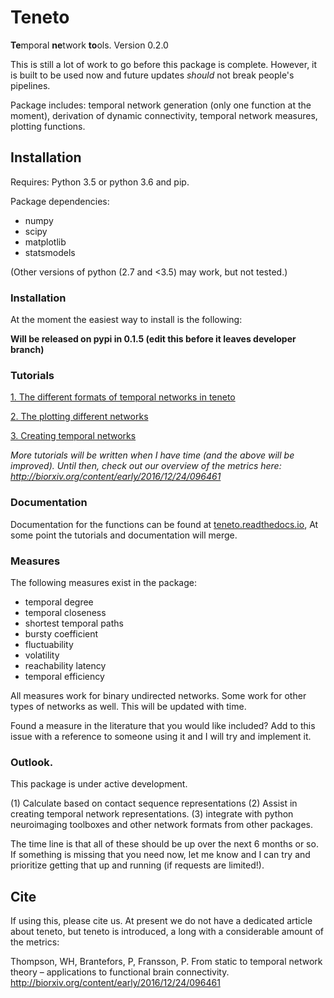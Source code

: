 # Teneto

**Te**mporal **ne**twork **to**ols. Version 0.2.0 

This is still a lot of work to go before this package is complete. However, it is built to be used now and future updates *should* not break people's pipelines.

Package includes: temporal network generation (only one function at the moment), derivation of dynamic connectivity, temporal network measures, plotting functions.

## Installation

Requires: Python 3.5 or python 3.6 and pip.

Package dependencies:
- numpy
- scipy
- matplotlib
- statsmodels

(Other versions of python (2.7 and <3.5) may work, but not tested.)

### Installation

At the moment the easiest way to install is the following:

__Will be released on pypi in 0.1.5 (edit this before it leaves developer branch)__

### Tutorials

[1. The different formats of temporal networks in teneto](https://github.com/wiheto/teneto/blob/master/examples/01_network_representations.ipynb)


[2. The plotting different networks](https://github.com/wiheto/teneto/blob/master/examples/02_plotting_temporalnetworks.ipynb)


[3. Creating temporal networks ](https://github.com/wiheto/teneto/blob/master/examples/03_creating_temporalnetworks.ipynb)

*More tutorials will be written when I have time (and the above will be improved). Until then, check out our overview of the metrics here: http://biorxiv.org/content/early/2016/12/24/096461*

### Documentation

Documentation for the functions can be found at  [teneto.readthedocs.io](https://teneto.readthedocs.io),  At some point the tutorials and documentation will merge.


### Measures

The following measures exist in the package:

- temporal degree
- temporal closeness
- shortest temporal paths
- bursty coefficient
- fluctuability  
- volatility
- reachability latency
- temporal efficiency

All measures work for binary undirected networks. Some work for other types of networks as well. This will be updated with time.

Found a measure in the literature that you would like included? Add to this issue with a reference to someone using it and I will try and implement it.

### Outlook.

This package is under active development.

(1) Calculate based on contact sequence representations
(2) Assist in creating temporal network representations.
(3) integrate with python neuroimaging toolboxes and other network formats from other packages.

The time line is that all of these should be up over the next 6 months or so. If something is missing that you need now, let me know and I can try and prioritize getting that up and running (if requests are limited!).


## Cite

If using this, please cite us. At present we do not have a dedicated article about teneto, but teneto is introduced, a long with a considerable amount of the metrics:

Thompson, WH, Brantefors, P, Fransson, P. From static to temporal network theory – applications to functional brain connectivity. http://biorxiv.org/content/early/2016/12/24/096461
